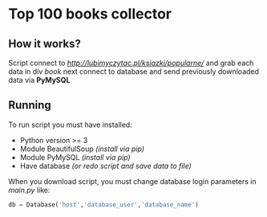 # Top 100 books collector

## How it works?
Script connect to *http://lubimyczytac.pl/ksiazki/popularne/* and grab each data in div *book* next connect to database and send previously downloaded data via **PyMySQL**

## Running
To run script you must have installed:
  - Python version >= 3
  - Module BeautifulSoup *(install via pip)*
  - Module PyMySQL *(install via pip)*
  - Have database *(or redo script and save data to file)*

When you download script, you must change database login parameters in *main.py* like:  
```python
db = Database('host','database_user','database_name')
```
